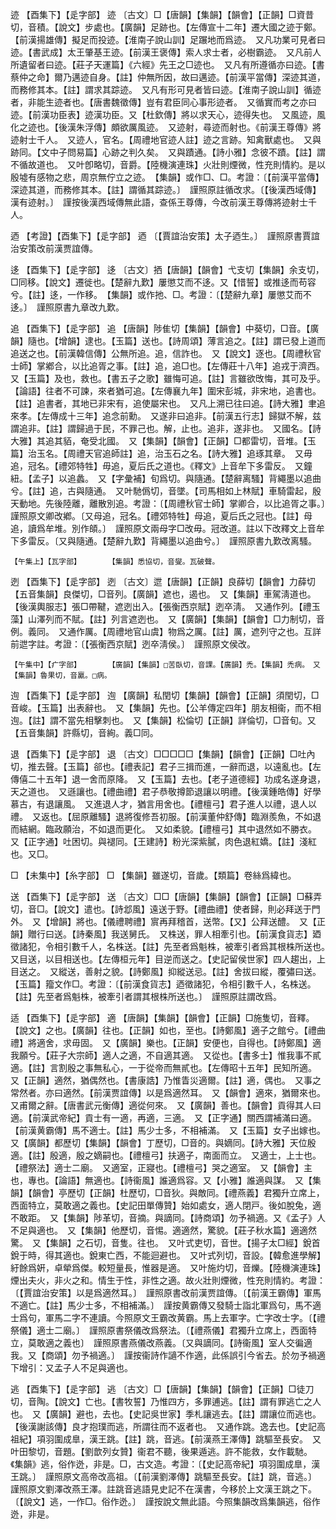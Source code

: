 <!-- { "loadSidebar": true } -->
迹	【酉集下】【辵字部】	迹	〔古文〕□【唐韻】【集韻】【韻會】【正韻】□資昔切，音積。【說文】步處也。【廣韻】足跡也。【左傳宣十二年】遷大國之迹于鄭。【前漢揚雄傳】擬足而投迹。【淮南子說山訓】足蹍地而爲迹。　又凡功業可見者曰迹。【書武成】太王肇基王迹。【前漢王褒傳】索人求士者，必樹霸迹。　又凡前人所遺留者曰迹。【莊子天運篇】《六經》先王之□迹也。　又凡有所遵循亦曰迹。【書蔡仲之命】爾乃邁迹自身。【註】仲無所因，故曰邁迹。【前漢平當傳】深迹其道，而務修其本。【註】謂求其踪迹。　又凡有形可見者皆曰迹。【淮南子說山訓】循迹者，非能生迹者也。【唐書魏徵傳】豈有君臣同心事形迹者。　又循實而考之亦曰迹。【前漢功臣表】迹漢功臣。又【杜欽傳】將以求天心，迹得失也。　又風迹，風化之迹也。【後漢朱浮傳】頗欲厲風迹。　又迹射，尋迹而射也。《前漢王尊傳》將迹射士千人。　又迹人，官名。【周禮地官迹人註】迹之言跡。知禽獸處也。　又與跡同。【文中子問易篇】心跡之判久矣。　又與蹟通。【詩小雅】念彼不蹟。【註】謂不循故道也。　又叶卽略切，音爵。【陸機演連珠】火壯則煙微，性充則情約。是以殷墟有感物之悲，周京無佇立之迹。　【集韻】或作□、□。考證：〔【前漢平當傳】深迹其道，而務修其本。【註】謂循其踪迹。〕　謹照原註循改求。〔【後漢西域傳】漢有迹射。〕　謹按後漢西域傳無此語，查係王尊傳，今改前漢王尊傳將迹射士千人。 

迺	【考證】【酉集下】【辵字部】	迺	〔【賈誼治安策】太子迺生。〕　謹照原書賈誼治安策改前漢贾誼傳。 

迻	【酉集下】【辵字部】	迻	〔古文〕拪【唐韻】【韻會】弋支切【集韻】余支切，□同移。【說文】遷徙也。【楚辭九歎】屢懲艾而不迻。又【惜誓】或推迻而苟容兮。【註】迻，一作移。　【集韻】或作扡、□。考證：〔【楚辭九章】屢懲艾而不迻。〕　謹照原書九章改九歎。 

追	【酉集下】【辵字部】	追	【唐韻】陟隹切【集韻】【韻會】中葵切，□音。【廣韻】隨也。【增韻】逮也。【玉篇】送也。【詩周頌】薄言追之。【註】謂已發上道而追送之也。【前漢韓信傳】公無所追。追，信詐也。　又【說文】逐也。【周禮秋官士師】掌鄕合，以比追胥之事。【註】追，追□也。【左傳莊十八年】追戎于濟西。　又【玉篇】及也，救也。【書五子之歌】雖悔可追。【註】言雖欲攺悔，其可及乎。【論語】往者不可諫，來者猶可追。【左傳襄九年】圍宋彭城，非宋地，追書也。【註】追書者，其地已非宋有，追使屬宋也。　又凡上溯已往曰追。【詩大雅】聿追來孝。【左傳成十三年】追念前勳。　又遂非曰追非。【前漢五行志】歸獄不解，兹謂追非。【註】謂歸過于民，不罪己也。解，止也。追非，遂非也。　又國名。【詩大雅】其追其貊，奄受北國。　又【集韻】【韻會】【正韻】□都雷切，音堆。【玉篇】治玉名。【周禮天官追師註】追，治玉石之名。【詩大雅】追琢其章。　又毋追，冠名。【禮郊特牲】毋追，夏后氏之道也。《釋文》上音牟下多雷反。　又鐘紐。【孟子】以追蠡。　又【字彙補】旬爲切。與隨通。【楚辭离騷】背繩墨以追曲兮。【註】追，古與隨通。　又叶馳僞切，音墜。【司馬相如上林賦】車騎雷起，殷天動地。先後陸離，離散別追。考證：〔【周禮秋官士師】掌卿合，以比追胥之事。〕　謹照原文卿改鄕。〔又母追，冠名。【禮郊特牲】母追，夏后氏之冠也。【註】母追，讀爲牟堆。別作頧。〕　謹照原文兩母字□改毋。冠改道。註以下改釋文上音牟下多雷反。〔又與隨通。【楚辭九歎】背繩墨以追曲兮。〕　謹照原書九歎改离騷。 

	【午集上】【瓦字部】		【集韻】悉協切，音燮。瓦破聲。

迾	【酉集下】【辵字部】	迾	〔古文〕迣【唐韻】【正韻】良薛切【韻會】力薛切【五音集韻】良傑切，□音列。【廣韻】遮也，遏也。　又【集韻】車駕淸道也。【後漢輿服志】張□帶鞬，遮迾出入。【張衡西京賦】迾卒淸。　又通作列。【禮玉藻】山澤列而不賦。【註】列言遮迾也。　又【廣韻】【集韻】【韻會】□力制切，音例。義同。　又通作厲。【周禮地官山虞】物爲之厲。【註】厲，遮列守之也。互詳前迣字註。考證：〔【張衡西京賦】迾卒淸侯。〕　謹照原文侯改。 

	【午集中】【疒字部】		【廣韻】【集韻】□苦臥切，音課。【廣韻】禿。【集韻】禿病。　又【集韻】魯果切，音驘。□病。

迿	【酉集下】【辵字部】	迿	【廣韻】私閏切【集韻】【韻會】【正韻】須閏切，□音峻。【玉篇】出表辭也。　又【集韻】先也。【公羊傳定四年】朋友相衞，而不相迿。【註】謂不當先相擊刺也。　又【集韻】松倫切【正韻】詳倫切，□音旬。又【五音集韻】許縣切，音絢。義□同。

退	【酉集下】【辵字部】	退	〔古文〕□□□□□【集韻】【韻會】【正韻】□吐內切，推去聲。【玉篇】郤也。【禮表記】君子三揖而進，一辭而退，以遠亂也。【左傳僖二十五年】退一舍而原降。　又【玉篇】去也。【老子道德經】功成名遂身退，天之道也。　又遜讓也。【禮曲禮】君子恭敬撙節退讓以明禮。【後漢鍾皓傳】好學慕古，有退讓風。　又進退人才，猶言用舍也。【禮檀弓】君子進人以禮，退人以禮。　又返也。【屈原離騷】退將復修吾初服。【前漢董仲舒傳】臨淵羨魚，不如退而結網。臨政願治，不如退而更化。　又如柔貌。【禮檀弓】其中退然如不勝衣。　又【正字通】吐困切。與褪同。【王建詩】粉光深紫膩，肉色退紅嬌。【註】淺紅也。又□。

□	【未集中】【糸字部】	□	【集韻】雖遂切，音歲。【類篇】卷絲爲緯也。

送	【酉集下】【辵字部】	送	〔古文〕□□【唐韻】【集韻】【韻會】【正韻】□蘇弄切，音□。【說文】遣也。【詩邶風】遠送于野。【禮曲禮】使者歸，則必拜送于門外。　又【增韻】將也。【儀禮聘禮】賔再拜稽首，送幣。【又】公拜送醴。　又【正韻】贈行曰送。【詩秦風】我送舅氏。　又株送，罪人相牽引也。【前漢食貨志】廼徵諸犯，令相引數千人，名株送。【註】先至者爲魁株，被牽引者爲其根株所送也。　又目送，以目相送也。【左傳桓元年】目逆而送之。【史記留侯世家】四人趨出，上目送之。　又縱送，善射之貌。【詩鄭風】抑縱送忌。【註】舍拔曰縱，覆彇曰送。　【玉篇】籀文作□。考證：〔【前漢食貨志】迺徵諸犯，令相引數千人，名株送。【註】先至者爲魁株，被牽引者謂其根株所送也。〕　謹照原註謂改爲。 

适	【酉集下】【辵字部】	適	【唐韻】【集韻】【韻會】【正韻】□施隻切，音釋。【說文】之也。【廣韻】往也。【正韻】如也，至也。【詩鄭風】適子之館兮。【禮曲禮】將適舍，求毋固。　又【廣韻】樂也。【正韻】安便也，自得也。【詩鄭風】適我願兮。【莊子大宗師】適人之適，不自適其適。　又從也。【書多士】惟我事不貳適。【註】言割殷之事無私心，一于從帝而無貳也。【左傳昭十五年】民知所適。　又【正韻】適然，猶偶然也。【書康誥】乃惟眚災適爾。【註】適，偶也。　又事之常然者。亦曰適然。【前漢贾誼傳】以是爲適然耳。　又【韻會】適來，猶爾來也。又甫爾之辭。【唐書武元衡傳】適從何來。　又【廣韻】善也。【韻會】貢得其人曰適。【前漢武帝紀】貢士有一適，再適，三適。　又【正字通】關西謂補滿曰適。【前漢黄霸傳】馬不適士。【註】馬少士多，不相補滿。　又【玉篇】女子出嫁也。　又【廣韻】都歷切【集韻】【韻會】丁歷切，□音的。與嫡同。【詩大雅】天位殷適。【註】殷適，殷之嫡嗣也。【禮檀弓】扶適子，南面而立。　又適士，上士也。【禮祭法】適士二廟。　又適室，正寢也。【禮檀弓】哭之適室。　又【韻會】主也，專也。【論語】無適也。【詩衞風】誰適爲容。又【小雅】誰適與謀。　又【集韻】【韻會】亭歷切【正韻】杜歷切，□音狄。與敵同。【禮燕義】君獨升立席上，西面特立，莫敢適之義也。【史記田單傳贊】始如處女，適人閉戸。後如脫兔，適不敢距。　又【集韻】陟革切，音摘。與謫同。【詩商頌】勿予禍適。又《孟子》人不足與適也。　又【集韻】他歷切，音惕。適適然，驚貌。【莊子秋水篇】適適然驚。　又【集韻】之石切，音隻。往也。　又叶式吏切，音世。【揚子太□經】銳首銳于時，得其適也。銳東亡西，不能迴避也。　又叶式列切，音設。【韓愈進學解】紆餘爲姸，卓犖爲傑。較短量長，惟器是適。　又叶施灼切，音爍。【陸機演連珠】煙出夫火，非火之和。情生于性，非性之適。故火壯則煙微，性充則情約。考證：〔【賈誼治安策】以是爲適然耳。〕　謹照原書改前漢贾誼傳。〔【前漢王霸傳】軍馬不適亡。【註】馬少士多，不相補滿。〕　謹按黄霸傳又發騎士詣北軍爲句，馬不適士爲句，軍馬二字不連讀。今照原文王霸改黄霸。馬上去軍字。亡字改士字。〔【禮祭儀】適士二廟。〕　謹照原書祭儀改爲祭法。〔【禮燕儀】君獨升立席上，西面特立，莫敢適之義也〕　謹照原書燕儀改燕義。〔又與謫同。【詩衞風】室人交徧適我。又【商頌】勿予禍適。〕　謹按衞詩作讁不作適，此係誤引今省去。於勿予禍適下增引：又孟子人不足與適也。 

逃	【酉集下】【辵字部】	逃	〔古文〕□【唐韻】【集韻】【韻會】【正韻】□徒刀切，音陶。【說文】亡也。【書牧誓】乃惟四方，多罪逋逃。【註】謂有罪逃亡之人也。　又【廣韻】避也，去也。【史記吳世家】季札讓逃去。【註】謂讓位而逃也。【後漢謝該傳】良才抱璞而逃，所謂往而不返者也。　又通作跳。逸去也。【史記高祖紀】項羽圍成臯，漢王跳。【註】跳，音逃。【前漢燕王澤傳】跳驅至長安。　又叶田黎切，音題。【劉歆列女贊】衞君不聽，後果遁逃。許不能救，女作載馳。　《集韻》逃，俗作迯，非是。□，古文造。考證：〔【史記高帝紀】項羽圍成臯，漢王跳。〕　謹照原文高帝改高祖。〔【前漢劉澤傳】跳驅至長安。【註】跳，音逃。〕　謹照原文劉澤改燕王澤。註跳音逃語見史記不在漢書，今移於上文漢王跳之下。〔【說文】逃，一作□。俗作迯。〕　謹按說文無此語。今照集韻改爲集韻逃，俗作迯，非是。 

